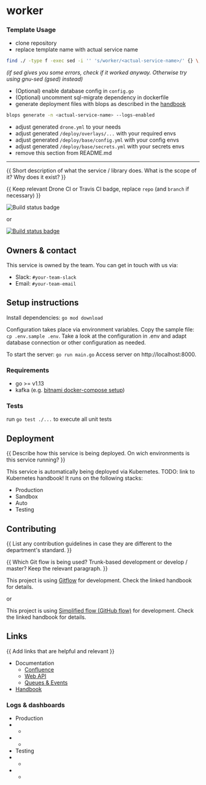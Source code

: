 # worker


### Template Usage

* clone repository
* replace template name with actual service name
```bash
find ./ -type f -exec sed -i '' 's/worker/<actual-service-name>/' {} \;
```
_(if sed gives you some errors, check if it worked anyway. Otherwise try using gnu-sed (gsed) instead)_
* (Optional) enable database config in `config.go`
* (Optional) uncomment sql-migrate dependency in dockerfile
* generate deployment files with blops as described in the [handbook](http://handbook.int.blacklane.io/devops/deploy.html#step-4-configure-kubernetes-and-set-up-some-environments)
```bash
blops generate -n <actual-service-name> --logs-enabled
```
* adjust generated `drone.yml` to your needs
* adjust generated `/deploy/overlays/...` with your required envs
* adjust generated `/deploy/base/config.yml` with your config envs
* adjust generated `/deploy/base/secrets.yml` with your secrets envs
* remove this section from README.md

--------

{{ Short description of what the service / library does. What is the scope of it? Why does it exist? }}

{{ Keep relevant Drone CI or Travis CI badge, replace `repo` (and `branch` if necessary) }}

![Build status badge](https://drone.blacklane.net/api/badges/blacklane/{{repo}}/status.svg?branch=master)

or

[![Build status badge](https://travis-ci.com/blacklane/elli.svg?token=eqEro8Uh7aLKHHx8ps1S&branch=master)](https://travis-ci.com/blacklane/{{repo}})

## Owners & contact

This service is owned by the [<Your-Team-Name>](https://blacklane.atlassian.net/wiki/home) team. You can get in touch with us via:
- Slack: `#your-team-slack`
- Email: `#your-team-email`

## Setup instructions

Install dependencies: `go mod download`

Configuration takes place via environment variables. Copy the sample file: `cp .env.sample .env`.
Take a look at the configuration in .env and adapt database connection or other configuration as needed.

To start the server: `go run main.go`
Access server on http://localhost:8000.

### Requirements

- go >= v1.13
- kafka (e.g. [bitnami docker-compose setup](https://github.com/bitnami/bitnami-docker-kafka))

### Tests

run `go test ./...` to execute all unit tests


## Deployment

{{ Describe how this service is being deployed. On wich environments is this service running? }}

This service is automatically being deployed via Kubernetes. TODO: link to Kubernetes handbook! It runs on the following stacks:

- Production
- Sandbox
- Auto
- Testing

## Contributing

{{ List any contribution guidelines in case they are different to the department's standard. }}

{{ Which Git flow is being used? Trunk-based development or develop / master? Keep the relevant paragraph. }}


This project is using [Gitflow](http://handbook.int.blacklane.io/git.html#gitflow) for development. Check the linked handbook for details.

or

This project is using [Simplified flow (GitHub flow)](http://handbook.int.blacklane.io/git.html#simplified-flow-github-flow) for development. Check the linked handbook for details.


## Links

{{ Add links that are helpful and relevant }}

- Documentation
  - [Confluence]()
  - [Web API](api-docs.int.blacklane.io/)
  - [Queues & Events](TODO)
- [Handbook](http://handbook.int.blacklane.io/git.html#simplified-flow-github-flow)

### Logs & dashboards

- Production
- - [](Logs)
- - [](Dashboard)
- Testing
- - [](Logs)
- - [](Dashboard)
